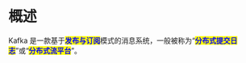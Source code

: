 # 概述

Kafka 是一款基于<mark style="color:blue;">**发布与订阅**</mark>模式的消息系统，一般被称为“<mark style="color:blue;">**分布式提交日志**</mark>”或“<mark style="color:blue;">**分布式流平台**</mark>”。&#x20;
